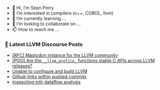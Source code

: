 - 👋 Hi, I’m Sean Perry
- 👀 I’m interested in compilers (c++, COBOL, llvm)
- 🌱 I’m currently learning ...
- 💞️ I’m looking to collaborate on ...
- 📫 How to reach me ...

<!---
s66perry/s66perry is a ✨ special ✨ repository because its `README.md` (this file) appears on your GitHub profile.
You can click the Preview link to take a look at your changes.
--->
### 📕 Latest LLVM Discourse Posts

<!-- DISCOURSE-LLVM:START -->
- [[RFC] Mastodon instance for the LLVM community](https://discourse.llvm.org/t/rfc-mastodon-instance-for-the-llvm-community/75865#post_1)
- [[PGO] Are the `__llvm_profile_` functions stable C APIs across LLVM releases?](https://discourse.llvm.org/t/pgo-are-the-llvm-profile-functions-stable-c-apis-across-llvm-releases/75832#post_4)
- [Unable to configure and build LLVM](https://discourse.llvm.org/t/unable-to-configure-and-build-llvm/75054#post_10)
- [Github links within pushed commits](https://discourse.llvm.org/t/github-links-within-pushed-commits/75863#post_1)
- [Inspecting mlir dataflow analysis](https://discourse.llvm.org/t/inspecting-mlir-dataflow-analysis/75854#post_4)
<!-- DISCOURSE-LLVM:END -->
